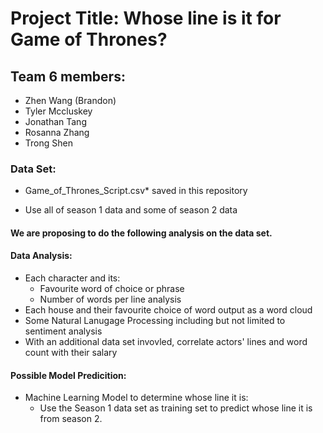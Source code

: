 # Project Title: Whose line is it for Game of Thrones?
## Team 6 members:
* Zhen Wang (Brandon)
* Tyler Mccluskey
* Jonathan Tang
* Rosanna Zhang
* Trong Shen

### Data Set: 
* Game_of_Thrones_Script.csv* saved in this repository
- Use all of season 1 data and some of season 2 data

#### We are proposing to do the following analysis on the data set.

#### Data Analysis:
* Each character and its:
  - Favourite word of choice or phrase
  - Number of words per line analysis
* Each house and their favourite choice of word output as a word cloud
* Some Natural Lanugage Processing including but not limited to sentiment analysis
* With an additional data set invovled, correlate actors' lines and word count with their salary

#### Possible Model Predicition: 
* Machine Learning Model to determine whose line it is:
  - Use the Season 1 data set as training set to predict whose line it is from season 2.
